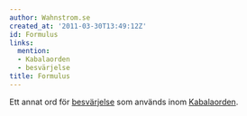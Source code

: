 ```yaml
---
author: Wahnstrom.se
created_at: '2011-03-30T13:49:12Z'
id: Formulus
links:
  mention:
  - Kabalaorden
  - besvärjelse
title: Formulus
---
```


Ett annat ord för [besvärjelse] som används inom [Kabalaorden].

  [besvärjelse]: besvärjelse
  [Kabalaorden]: Kabalaorden